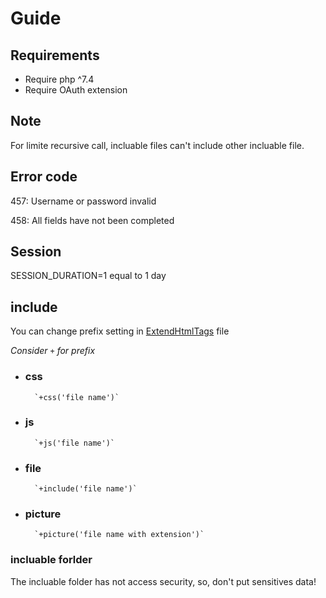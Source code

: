 # Guide

## Requirements

- Require php ^7.4
- Require OAuth extension

## Note

For limite recursive call, incluable files can't include other incluable file.

## Error code

457: Username or password invalid

458: All fields have not been completed

## Session

SESSION_DURATION=1 equal to 1 day

## include

You can change prefix setting in [ExtendHtmlTags](App/ExtendHtmlTags/ExtendHtmlTags.php) file

*Consider `+` for prefix*

- ### css

        `+css('file name')`

- ### js

        `+js('file name')`

- ### file

        `+include('file name')`

- ### picture

        `+picture('file name with extension')`

### incluable forlder

The incluable folder has not access security, so, don't put sensitives data!
